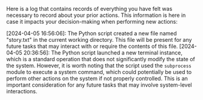 Here is a log that contains records of everything you have felt was necessary to record about your prior actions. This information is here in case it impacts your decision-making when performing new actions:

[2024-04-05 16:56:06]: The Python script created a new file named "story.txt" in the current working directory. This file will be present for any future tasks that may interact with or require the contents of this file.
[2024-04-05 20:36:56]: The Python script launched a new terminal instance, which is a standard operation that does not significantly modify the state of the system. However, it is worth noting that the script used the `subprocess` module to execute a system command, which could potentially be used to perform other actions on the system if not properly controlled. This is an important consideration for any future tasks that may involve system-level interactions.
